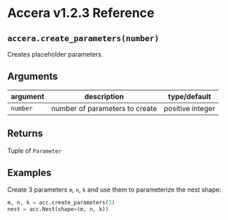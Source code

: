 [//]: # (Project: Accera)
[//]: # (Version: v1.2.3)

# Accera v1.2.3 Reference

## `accera.create_parameters(number)`
Creates placeholder parameters.

## Arguments

argument | description | type/default
--- | --- | ---
`number` | number of parameters to create | positive integer

## Returns
Tuple of `Parameter`

## Examples

Create 3 parameters `m`, `n`, `k` and use them to parameterize the nest shape:

```python
m, n, k = acc.create_parameters(3)
nest = acc.Nest(shape=(m, n, k))
```


<div style="page-break-after: always;"></div>
